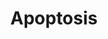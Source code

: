 ---
annotations:
- id: PW:0000004
  parent: regulatory pathway
  type: Pathway Ontology
  value: regulatory pathway
- id: PW:0000275
  parent: regulatory pathway
  type: Pathway Ontology
  value: cell death pathway
- id: PW:0000009
  parent: regulatory pathway
  type: Pathway Ontology
  value: apoptotic cell death pathway
authors:
- A.C.Zambon
- MaintBot
- AlexanderPico
- Thomas
- Susan
- Angelika
- B.Lawlor
- MartijnVanIersel
- Gillespm
- Khanspers
- Jildau
- Ariutta
- Nuno
- Egonw
- Mkutmon
- MirellaKalafati
- JosipMadunic
- Anam
citedin:
- link: PMC8868589
  title: Comprehensive Statistical and Bioinformatics Analysis in the Deciphering
    of Putative Mechanisms by Which Lipid-Associated GWAS Loci Contribute to Coronary
    Artery Disease (2022)
- link: PMC8728246
  title: ConsensusPathDB 2022: molecular interactions update as a resource for network
    biology (2022)
- link: PMC8431385
  title: Investigating the Molecular Processes behind the Cell-Specific Toxicity Response
    to Titanium Dioxide Nanobelts (2021)
- link: PMC8407676
  title: Transcriptome Signature of Immune Cells Post Reovirus Treatment in KRAS Mutated
    Colorectal Cancer (2021)
- link: PMC7698992
  title: TOX is a critical regulator of tumour-specific T cell differentiation (2020)
- link: PMC5717815
  title: Identification and validation of a 44-gene expression signature for the classification
    of renal cell carcinomas (2017)
- link: PMC5628161
  title: MicroRNA expression profiling of Xp11 renal cell carcinoma (2017)
- link: PMC5085087
  title: Long Term Culture of the A549 Cancer Cell Line Promotes Multilamellar Body
    Formation and Differentiation towards an Alveolar Type II Pneumocyte Phenotype
    (2016)
- link: PMC4336917
  title: Computational modeling of drug response with applications to neuroscience
    (2014)
- link: PMC4246458
  title: A network biology workflow to study transcriptomics data of the diabetic
    liver (2014)
- link: PMC3570387
  title: Vasohibin-1 is identified as a master-regulator of endothelial cell apoptosis
    using gene network analysis (2013)
- link: PMC9675776
  title: GediNET for discovering gene associations across diseases using knowledge
    based machine learning approach (2022)
- link: PMC9621138
  title: CD200 ectodomain shedding into the tumor microenvironment leads to NK cell
    dysfunction and apoptosis (2022)
communities:
- CPTAC
- PancCanNet
- PancCanNet
description: Apoptosis is a distinct form of cell death that is functionally and morphologically
  different from necrosis. Nuclear chromatin condensation, cytoplasmic shrinking,
  dilated endoplasmic reticulum, and membrane blebbing characterize apoptosis in general.
  Mitochondria remain morphologically unchanged. In 1972 Kerr et al introduced the
  concept of apoptosis as a distinct form of "cell-death", and the mechanisms of various
  apoptotic pathways are still being revealed today.    Proteins on this pathway have
  targeted assays available via the [https://assays.cancer.gov/available_assays?wp_id=WP254
  CPTAC Assay Portal]
last-edited: 2021-05-27
ndex: 673df6e2-8b5f-11eb-9e72-0ac135e8bacf
organisms:
- Homo sapiens
redirect_from:
- /index.php/Pathway:WP254
- /instance/WP254
- /instance/WP254_r118382
revision: r118382
schema-jsonld:
- '@context': https://schema.org/
  '@id': https://wikipathways.github.io/pathways/WP254.html
  '@type': Dataset
  creator:
    '@type': Organization
    name: WikiPathways
  description: Apoptosis is a distinct form of cell death that is functionally and
    morphologically different from necrosis. Nuclear chromatin condensation, cytoplasmic
    shrinking, dilated endoplasmic reticulum, and membrane blebbing characterize apoptosis
    in general. Mitochondria remain morphologically unchanged. In 1972 Kerr et al
    introduced the concept of apoptosis as a distinct form of "cell-death", and the
    mechanisms of various apoptotic pathways are still being revealed today.    Proteins
    on this pathway have targeted assays available via the [https://assays.cancer.gov/available_assays?wp_id=WP254
    CPTAC Assay Portal]
  keywords:
  - AKT1
  - APAF1
  - BAD
  - BAK1
  - BAX
  - BBC3
  - BCL2
  - BCL2L1
  - BCL2L11
  - BCL2L2
  - BID
  - BIRC2
  - BIRC3
  - BIRC4
  - BIRC5
  - BNIP3L
  - BOK
  - CASP1
  - CASP10
  - CASP11
  - CASP2
  - CASP3
  - CASP4
  - CASP6
  - CASP7
  - CASP8
  - CASP9
  - CDKN2A
  - CFLAR
  - CHUK
  - CRADD
  - CYCS
  - DFFA
  - DFFB
  - DIABLO
  - FADD
  - FAS
  - FASLG
  - GZMB
  - HELLS
  - HRK
  - IGF1
  - IGF1R
  - IGF2
  - IKBKB
  - IKBKG
  - IRF1
  - IRF2
  - IRF3
  - IRF4
  - IRF5
  - IRF6
  - IRF7
  - JUN
  - LTA
  - MAP2K4
  - MAP3K1
  - MAPK10
  - MCL1
  - MDM2
  - MIR29A
  - MIR29B1
  - MIR29B2
  - MYC
  - NFKB1
  - NFKBIA
  - NFKBIB
  - NFKBIE
  - PIK3R1
  - PMAIP1
  - PRF1
  - RELA
  - RIPK1
  - TNF
  - TNFRSF10B
  - TNFRSF1A
  - TNFRSF1B
  - TNFRSF21
  - TNFRSF25
  - TNFSF10
  - TP53
  - TP63
  - TP73
  - TRADD
  - TRAF1
  - TRAF2
  - TRAF3
  license: CC0
  name: Apoptosis
seo: CreativeWork
title: Apoptosis
wpid: WP254
---